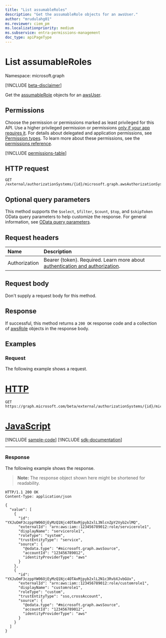 ```yaml
---
title: "List assumableRoles"
description: "Get the assumableRole objects for an awsUser."
author: "mrudulahg01"
ms.reviewer: ciem_pm
ms.localizationpriority: medium
ms.subservice: entra-permissions-management
doc_type: apiPageType
---
```


# List assumableRoles
Namespace: microsoft.graph

[!INCLUDE [beta-disclaimer](../../includes/beta-disclaimer.md)]

Get the [assumableRole](../resources/awsrole.md) objects for an [awsUser](../resources/awsuser.md).

## Permissions
Choose the permission or permissions marked as least privileged for this API. Use a higher privileged permission or permissions [only if your app requires it](/graph/permissions-overview#best-practices-for-using-microsoft-graph-permissions). For details about delegated and application permissions, see [Permission types](/graph/permissions-overview#permission-types). To learn more about these permissions, see the [permissions reference](/graph/permissions-reference).

<!-- { "blockType": "permissions", "name": "awsuser_list_assumableroles" } -->
[!INCLUDE [permissions-table](../includes/permissions/awsuser-list-assumableroles-permissions.md)]

<!--
[!INCLUDE [epm-rbac-servicenow-apis-read](../includes/rbac-for-apis/epm-rbac-servicenow-apis-read.md)]
-->

## HTTP request

<!-- {
  "blockType": "ignored"
}
-->
``` http
GET /external/authorizationSystems/{id}/microsoft.graph.awsAuthorizationSystem/associatedIdentities/users/{awsUserId}/assumableRoles
```

## Optional query parameters
This method supports the `$select`, `$filter`, `$count`, `$top`, and `$skipToken` OData query parameters to help customize the response. For general information, see [OData query parameters](/graph/query-parameters).

## Request headers
|Name|Description|
|:---|:---|
|Authorization|Bearer {token}. Required. Learn more about [authentication and authorization](/graph/auth/auth-concepts).|

## Request body
Don't supply a request body for this method.

## Response

If successful, this method returns a `200 OK` response code and a collection of [awsRole](../resources/awsrole.md) objects in the response body.

## Examples

### Request
The following example shows a request.
# [HTTP](#tab/http)
<!-- {
  "blockType": "request",
  "name": "list_awsrole"
}
-->
``` http
GET https://graph.microsoft.com/beta/external/authorizationSystems/{id}/microsoft.graph.awsAuthorizationSystem/associatedIdentities/users/YWxpY2VAY29udG9zby5jb20/assumableRoles
```

# [JavaScript](#tab/javascript)
[!INCLUDE [sample-code](../includes/snippets/javascript/list-awsrole-javascript-snippets.md)]
[!INCLUDE [sdk-documentation](../includes/snippets/snippets-sdk-documentation-link.md)]

---

### Response
The following example shows the response.
>**Note:** The response object shown here might be shortened for readability.
<!-- {
  "blockType": "response",
  "truncated": true,
  "@odata.type": "Collection(microsoft.graph.awsRole)"
}
-->
``` http
HTTP/1.1 200 OK
Content-Type: application/json

{
  "value": [
    {
      "id": "YXJuOmF3czppYW06OjEyMzQ1Njc4OTAxMjpyb2xlL3NlcnZpY2Vyb2xlMQ",
      "externalId": "arn:aws:iam::123456789012:role/servicerole1",
      "displayName": "servicerole1",
      "roleType": "system",
      "trustEntityType": "service",
      "source": {
        "@odata.type": "#microsoft.graph.awsSource",
        "accountId": "123456789012",
        "identityProviderType": "aws"
      }
    },
    {
      "id": "YXJuOmF3czppYW06OjEyMzQ1Njc4OTAxMjpyb2xlL2N1c3RvbXJvbGUx",
      "externalId": "arn:aws:iam::123456789012:role/customrole1",
      "displayName": "customrole1",
      "roleType": "custom",
      "trustEntityType": "sso,crossAccount",
      "source": {
        "@odata.type": "#microsoft.graph.awsSource",
        "accountId": "123456789012",
        "identityProviderType": "aws"
      }
    }
  ]
}
```


